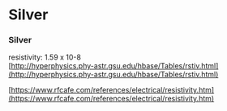 # Silver

### Silver 

resistivity: 1.59 x 10-8  
[http://hyperphysics.phy-astr.gsu.edu/hbase/Tables/rstiv.html](http://hyperphysics.phy-astr.gsu.edu/hbase/Tables/rstiv.html)

[https://www.rfcafe.com/references/electrical/resistivity.htm](https://www.rfcafe.com/references/electrical/resistivity.htm)

